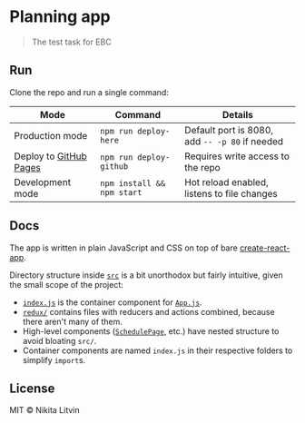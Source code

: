 # Planning app

> The test task for EBC

## Run

Clone the repo and run a single command:

| Mode                                                               | Command                    | Details                                        |
|--------------------------------------------------------------------|----------------------------|------------------------------------------------|
| Production mode                                                    | `npm run deploy-here`      | Default port is 8080, add `-- -p 80` if needed |
| Deploy to [GitHub Pages](https://deltaidea.github.io/planning-app) | `npm run deploy-github`    | Requires write access to the repo              |
| Development mode                                                   | `npm install && npm start` | Hot reload enabled, listens to file changes    |

## Docs

The app is written in plain JavaScript and CSS on top of bare [create-react-app](https://github.com/facebookincubator/create-react-app).

Directory structure inside [`src`](src) is a bit unorthodox but fairly intuitive, given the small scope of the project:

- [`index.js`](src/index.js) is the container component for [`App.js`](src/App.js).
- [`redux/`](src/redux) contains files with reducers and actions combined, because there aren't many of them.
- High-level components ([`SchedulePage`](src/SchedulePage), etc.) have nested structure to avoid bloating `src/`.
- Container components are named `index.js` in their respective folders to simplify `import`s.

## License

MIT © Nikita Litvin
